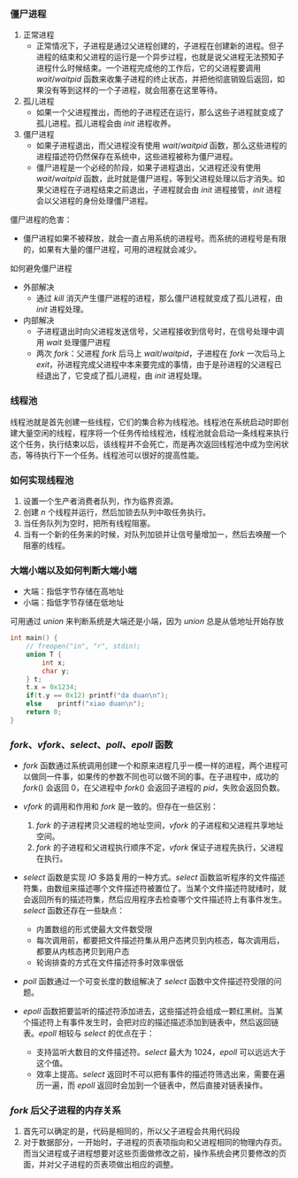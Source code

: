 ### 僵尸进程
1. 正常进程
   - 正常情况下，子进程是通过父进程创建的，子进程在创建新的进程。但子进程的结束和父进程的运行是一个异步过程，也就是说父进程无法预知子进程什么时候结束。一个进程完成他的工作后，它的父进程要调用 $wait/waitpid$ 函数来收集子进程的终止状态，并把他彻底销毁后返回，如果没有等到这样的一个子进程，就会阻塞在这里等待。
2. 孤儿进程
   - 如果一个父进程推出，而他的子进程还在运行，那么这些子进程就变成了孤儿进程。孤儿进程会由 $init$ 进程收养。
3. 僵尸进程
   - 如果子进程退出，而父进程没有使用 $wait/waitpid$ 函数，那么这些进程的进程描述符仍然保存在系统中，这些进程被称为僵尸进程。
   - 僵尸进程是一个必经的阶段，如果子进程退出，父进程还没有使用 $wait/waitpid$ 函数，此时就是僵尸进程，等到父进程处理以后才消失。如果父进程在子进程结束之前退出，子进程就会由 $init$ 进程接管，$init$ 进程会以父进程的身份处理僵尸进程。

僵尸进程的危害：
- 僵尸进程如果不被释放，就会一直占用系统的进程号。而系统的进程号是有限的，如果有大量的僵尸进程，可用的进程就会减少。

如何避免僵尸进程
- 外部解决
  - 通过 $kill$ 消灭产生僵尸进程的进程，那么僵尸进程就变成了孤儿进程，由 $init$ 进程处理。
- 内部解决
  - 子进程退出时向父进程发送信号，父进程接收到信号时，在信号处理中调用 $wait$ 处理僵尸进程
  - 两次 $fork$：父进程 $fork$ 后马上 $wait/waitpid$，子进程在 $fork$ 一次后马上 $exit$，孙进程完成父进程中本来要完成的事情，由于是孙进程的父进程已经退出了，它变成了孤儿进程，由 $init$ 进程处理。

### 线程池
线程池就是首先创建一些线程，它们的集合称为线程池。线程池在系统启动时即创建大量空闲的线程，程序将一个任务传给线程池，线程池就会启动一条线程来执行这个任务，执行结束以后，该线程并不会死亡，而是再次返回线程池中成为空闲状态，等待执行下一个任务。线程池可以很好的提高性能。

### 如何实现线程池
1. 设置一个生产者消费者队列，作为临界资源。
2. 创建 $n$ 个线程并运行，然后加锁去队列中取任务执行。
3. 当任务队列为空时，把所有线程阻塞。
4. 当有一个新的任务来的时候，对队列加锁并让信号量增加一，然后去唤醒一个阻塞的线程。

### 大端小端以及如何判断大端小端
- 大端：指低字节存储在高地址
- 小端：指低字节存储在低地址

可用通过 $union$ 来判断系统是大端还是小端，因为 $union$ 总是从低地址开始存放
```cpp
int main() {
	// freopen("in", "r", stdin);
	union T {
		int x;
		char y;
	} t;
	t.x = 0x1234;
	if(t.y == 0x12)	printf("da duan\n");
	else	printf("xiao duan\n");
	return 0;
}
```

### $fork、vfork、select、poll、epoll$ 函数
- $fork$ 函数通过系统调用创建一个和原来进程几乎一模一样的进程，两个进程可以做同一件事，如果传的参数不同也可以做不同的事。在子进程中，成功的 $fork()$ 会返回 $0$，在父进程中 $fork()$ 会返回子进程的 $pid$，失败会返回负数。

- $vfork$ 的调用和作用和 $fork$ 是一致的。但存在一些区别：
  1. $fork$ 的子进程拷贝父进程的地址空间，$vfork$ 的子进程和父进程共享地址空间。
  2. $fork$ 的子进程和父进程执行顺序不定，$vfork$ 保证子进程先执行，父进程在执行。

- $select$ 函数是实现 $IO$ 多路复用的一种方式。$select$ 函数监听程序的文件描述符集，由数组来描述哪个文件描述符被置位了。当某个文件描述符就绪时，就会返回所有的描述符集，然后应用程序去检查哪个文件描述符上有事件发生。$select$ 函数还存在一些缺点：
  - 内置数组的形式使最大文件数受限
  - 每次调用前，都要把文件描述符集从用户态拷贝到内核态，每次调用后，都要从内核态拷贝到用户态
  - 轮询排查的方式在文件描述符多时效率很低

- $poll$ 函数通过一个可变长度的数组解决了 $select$ 函数中文件描述符受限的问题。

- $epoll$ 函数把要监听的描述符添加进去，这些描述符会组成一颗红黑树。当某个描述符上有事件发生时，会把对应的描述描述添加到链表中，然后返回链表。$epoll$ 相较与 $select$ 的优点在于：
   - 支持监听大数目的文件描述符。$select$ 最大为 $1024$，$epoll$ 可以远远大于这个值。
   - 效率上提高。$select$ 返回时不可以把有事件的描述符筛选出来，需要在遍历一遍，而 $epoll$ 返回时会加到一个链表中，然后直接对链表操作。

### $fork$ 后父子进程的内存关系
1. 首先可以确定的是，代码是相同的，所以父子进程会共用代码段
2. 对于数据部分，一开始时，子进程的页表项指向和父进程相同的物理内存页。而当父进程或子进程想要对这些页面做修改之前，操作系统会拷贝要修改的页面，并对父子进程的页表项做出相应的调整。
